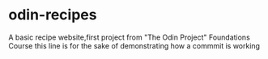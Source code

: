 # odin-recipes
A basic recipe website,first project from "The Odin Project" Foundations Course
this line is for the sake of demonstrating how a commmit is working